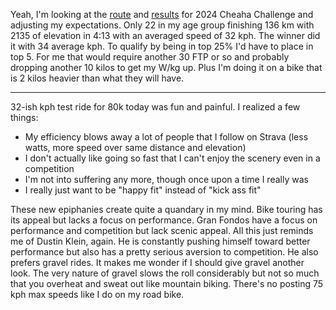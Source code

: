 Yeah, I'm looking at the [route](https://ridewithgps.com/routes/42816945) and [results](https://www.cheahachallenge.com/Race/Results/133850#resultSetId-460742;perpage:100) for 2024 Cheaha Challenge and adjusting my expectations. Only 22 in my age group finishing 136 km with 2135 of elevation in 4:13 with an averaged speed of 32 kph. The winner did it with 34 average kph. To qualify by being in top 25% I'd have to place in top 5. For me that would require another 30 FTP or so and probably dropping another 10 kilos to get my W/kg up. Plus I'm doing it on a bike that is 2 kilos heavier than what they will have.

----

32-ish kph test ride for 80k today was fun and painful. I realized a few things:

- My efficiency blows away a lot of people that I follow on Strava (less watts, more speed over same distance and elevation)
- I don't actually like going so fast that I can't enjoy the scenery even in a competition
- I'm not into suffering any more, though once upon a time I really was
- I really just want to be "happy fit" instead of "kick ass fit"

These new epiphanies create quite a quandary in my mind. Bike touring has its appeal but lacks a focus on performance. Gran Fondos have a focus on performance and competition but lack scenic appeal. All this just reminds me of Dustin Klein, again. He is constantly pushing himself toward better performance but also has a pretty serious aversion to competition. He also prefers gravel rides. It makes me wonder if I should give gravel another look. The very nature of gravel slows the roll considerably but not so much that you overheat and sweat out like mountain biking. There's no posting 75 kph max speeds like I do on my road bike.